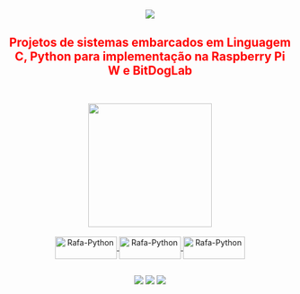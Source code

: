 
<h1 align="center">
<img src="https://readme-typing-svg.herokuapp.com/?font=Righteous&size=25&center=true&vCenter=true&width=500&height=70&duration=4000&lines=+Olá!+👋;+Sistemas+Embarcados!;+Linguagem+C;+Python;+BitDogLab;+Raspberry+PI+W;+🙂" />
<h2 style="color: red;" align="center">Projetos de sistemas embarcados em Linguagem C, Python para implementação na Raspberry Pi W e BitDogLab</h2>
<h2 align="center" ></h2>
<br>
  <div align="center" >
  <div align="center" display="inline-block">
  <a href="https://github.com/wasleysantos">
  <img height="220em" src="https://github-readme-stats.vercel.app/api?username=wasleysantos&show_icons=true&theme=react&include_all_commits=true&count_private=true"/>
</div>

<div style="display: inline_block"><br>
  <img align="center" alt="Rafa-Python" height="40" width="110" src="https://img.shields.io/badge/C-00599C?style=for-the-badge&logo=c&logoColor=white">
  <img align="center" alt="Rafa-Python" height="40" width="110" src="https://img.shields.io/badge/Python-3776AB?style=for-the-badge&logo=python&logoColor=white">
  <img align="center" alt="Rafa-Python" height="40" width="110" src="https://img.shields.io/badge/JavaScript-F7DF1E?style=for-the-badge&logo=javascript&logoColor=black">
</div>
  
  ##
 
<div> 
    <a href="https://www.linkedin.com/in/wasley-santos-5a824291/" target="_blank"><img src="https://img.shields.io/badge/-LinkedIn-%230077B5?style=for-the-badge&logo=linkedin&logoColor=white" target="_blank"></a>
  <a href = "mailto:wasleysantos08@gmail.com"><img src="https://img.shields.io/badge/-Gmail-%23333?style=for-the-badge&logo=gmail&logoColor=white" target="_blank"></a> 
   <a href="https://instagram.com/wasleysantos_" target="_blank"><img src="https://img.shields.io/badge/-Instagram-%23E4405F?style=for-the-badge&logo=instagram&logoColor=white" target="_blank"></a>  
</div>


